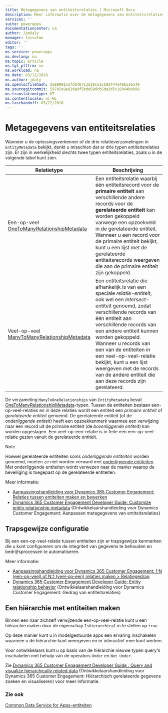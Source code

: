 ```yaml
---
title: Metagegevens van entiteitsrelaties | Microsoft Docs
description: Meer informatie over de metagegevens van entiteitsrelaties die in Common Data Service for Apps worden gebruikt.
services: ''
suite: powerapps
documentationcenter: na
author: JimDaly
manager: faisalmo
editor: ''
tags: ''
ms.service: powerapps
ms.devlang: na
ms.topic: article
ms.tgt_pltfrm: na
ms.workload: na
ms.date: 03/12/2018
ms.author: jdaly
ms.openlocfilehash: da8899151fdb40713d19ca1cb82444a486526549
ms.sourcegitcommit: 59785e9e82da8f5bd459dcb5da3d5c18064b0899
ms.translationtype: HT
ms.contentlocale: nl-NL
ms.lasthandoff: 03/22/2018
---
```

# <a name="entity-relationship-metadata"></a>Metagegevens van entiteitsrelaties

Wanneer u de oplossingsverkenner of de drie relatieverzamelingen in `EntityMetadata` bekijkt, denkt u misschien dat er drie typen entiteitsrelaties zijn. Er zijn in werkelijkheid slechts twee typen entiteitsrelaties, zoals u in de volgende tabel kunt zien.

|Relatietype|Beschrijving|
|--|--|
|Een-op-veel<br />[OneToManyRelationshipMetadata](/dotnet/api/microsoft.xrm.sdk.metadata.onetomanyrelationshipmetadata)|Een entiteitsrelatie waarbij één entiteitsrecord voor de **primaire entiteit** aan verschillende andere records voor de **gerelateerde entiteit** kan worden gekoppeld vanwege een opzoekveld in de gerelateerde entiteit.<br />Wanneer u een record voor de primaire entiteit bekijkt, kunt u een lijst met de gerelateerde entiteitsrecords weergeven die aan de primaire entiteit zijn gekoppeld.|
|Veel-op-veel<br />[ManyToManyRelationshipMetadata](/dotnet/api/microsoft.xrm.sdk.metadata.manytomanyrelationshipmetadata)|Een entiteitsrelatie die afhankelijk is van een speciale *relatie-entiteit*, ook wel een *Intersect*-entiteit genoemd, zodat verschillende records van één entiteit aan verschillende records van een andere entiteit kunnen worden gekoppeld.<br />Wanneer u records van een van de entiteiten in een veel-op-veel-relatie bekijkt, kunt u een lijst weergeven met de records van de andere entiteit die aan deze records zijn gerelateerd.|

De verzameling `ManyToOneRelationships` van `EntityMetadata` bevat [OneToManyRelationshipMetadata](/dotnet/api/microsoft.xrm.sdk.metadata.onetomanyrelationshipmetadata)-typen. Tussen de entiteiten bestaan een-op-veel-relaties en in deze relaties wordt een entiteit een *primaire entiteit* of *gerelateerde entiteit* genoemd. De gerelateerde entiteit (of de *onderliggende entiteit*) heeft een opzoekkenmerk waarmee een verwijzing naar een record uit de primaire entiteit (de *bovenliggende entiteit*) kan worden opgeslagen. Een veel-op-een-relatie is in feite een een-op-veel-relatie gezien vanuit de gerelateerde entiteit.

> [!NOTE]
> Hoewel gerelateerde entiteiten soms *onderliggende entiteiten* worden genoemd, moeten ze niet worden verward met [onderliggende entiteiten](entity-metadata.md#child-entities). Met onderliggende entiteiten wordt verwezen naar de manier waarop de beveiliging is toegepast op de gerelateerde entiteiten.

Meer informatie:
- [Aanpassingshandleiding voor Dynamics 365 Customer Engagement: Relaties tussen entiteiten maken en bewerken](/dynamics365/customer-engagement/customize/create-edit-entity-relationships)
- [Dynamics 365 Customer Engagement Developer Guide: Customize entity relationship metadata](/dynamics365/customer-engagement/developer/customize-entity-relationship-metadata) (Ontwikkelaarshandleiding voor Dynamics Customer Engagement: Aanpassen metagegevens van entiteitsrelaties)

## <a name="cascade-configuration"></a>Trapsgewijze configuratie

Bij een een-op-veel-relatie tussen entiteiten zijn er trapsgewijze kenmerken die u kunt configureren om de integriteit van gegevens te behouden en bedrijfsprocessen te automatiseren.

Meer informatie:

- [Aanpassingshandleiding voor Dynamics 365 Customer Engagement: 1:N (een-op-veel) of N:1 (veel-op-een) relaties maken > Relatiegedrag](/dynamics365/customer-engagement/customize/create-and-edit-1n-relationships#relationship-behavior)
- [Dynamics 365 Customer Engagement Developer Guide: Entity relationship behavior](/dynamics365/customer-engagement/developer/entity-relationship-behavior) (Ontwikkelaarshandleiding voor Dynamics Customer Engagement: Gedrag van entiteitsrelaties)


## <a name="create-a-hierarchy-of-entities"></a>Een hiërarchie met entiteiten maken

Binnen een naar zichzelf verwijzende een-op-veel-relatie kunt u een hiërarchie maken door de eigenschap `IsHierarchical` in te stellen op `true`.

Op deze manier kunt u in modelgestuurde apps een ervaring inschakelen waarmee u de hiërarchie kunt weergeven en er interactief mee kunt werken. 

Voor ontwikkelaars kunt u op basis van de hiërarchie nieuwe typen query's inschakelen met behulp van de operators `Under` en `Not Under`.

Zie [Dynamics 365 Customer Engagement Developer Guide : Query and visualize hierarchically related data](/dynamics365/customer-engagement/customize/query-visualize-hierarchical-data) (Ontwikkelaarshandleiding voor Dynamics 365 Customer Engagement: Hiërarchisch gerelateerde gegevens zoeken en visualiseren) voor meer informatie.

### <a name="see-also"></a>Zie ook

[Common Data Service for Apps-entiteiten](entities.md)